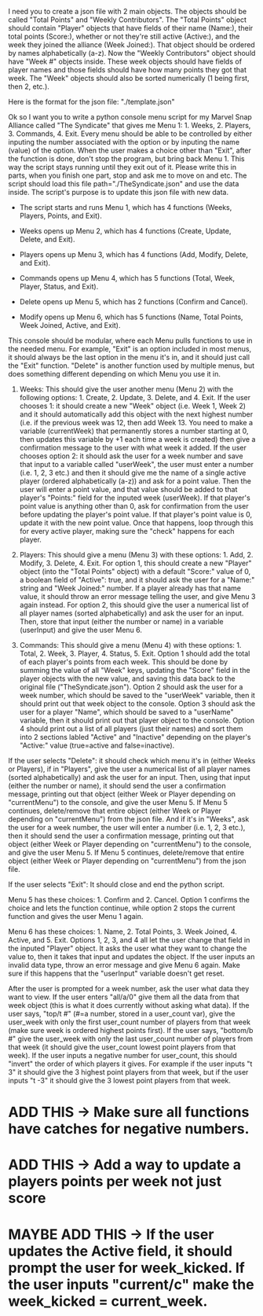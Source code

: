 I need you to create a json file with 2 main objects. The objects should be called "Total Points" and "Weekly Contributors". The "Total Points" object should contain "Player" objects that have fields of their name (Name:), their total points (Score:), whether or not they're still active (Active:), and the week they joined the alliance (Week Joined:). That object should be ordered by names alphabetically (a-z). Now the "Weekly Contributors" object should have "Week #" objects inside. These week objects should have fields of player names and those fields should have how many points they got that week. The "Week" objects should also be sorted numerically (1 being first, then 2, etc.).

Here is the format for the json file: "./template.json"

Ok so I want you to write a python console menu script for my Marvel Snap Alliance called "The Syndicate" that gives me Menu 1: 1. Weeks, 2. Players, 3. Commands, 4. Exit. Every menu should be able to be controlled by either inputing the number associated with the option or by inputing the name (value) of the option. When the user makes a choice other than "Exit", after the function is done, don't stop the program, but bring back Menu 1. This way the script stays running until they exit out of it. Please write this in parts, when you finish one part, stop and ask me to move on and etc. The script should load this file path="./TheSyndicate.json" and use the data inside. The script's purpose is to update this json file with new data.

- The script starts and runs Menu 1, which has 4 functions (Weeks, Players, Points, and Exit).

- Weeks opens up Menu 2, which has 4 functions (Create, Update, Delete, and Exit).

- Players opens up Menu 3, which has 4 functions (Add, Modify, Delete, and Exit).

- Commands opens up Menu 4, which has 5 functions (Total, Week, Player, Status, and Exit).

- Delete opens up Menu 5, which has 2 functions (Confirm and Cancel).

- Modify opens up Menu 6, which has 5 functions (Name, Total Points, Week Joined, Active, and Exit).

This console should be modular, where each Menu pulls functions to use in the needed menu. For example, "Exit" is an option included in most menus, it should always be the last option in the menu it's in, and it should just call the "Exit" function. "Delete" is another function used by multiple menus, but does something different depending on which Menu you use it in.

1. Weeks: This should give the user another menu (Menu 2) with the following options: 1. Create, 2. Update, 3. Delete, and 4. Exit. If the user chooses 1: it should create a new "Week" object (i.e. Week 1, Week 2) and it should automatically add this object with the next highest number (i.e. if the previous week was 12, then add Week 13. You need to make a variable (currentWeek) that permanently stores a number starting at 0, then updates this variable by +1 each time a week is created) then give a confirmation message to the user with what week it added. If the user chooses option 2: it should ask the user for a week number and save that input to a variable called "userWeek", the user must enter a number (i.e. 1, 2, 3 etc.) and then it should give me the name of a single active player (ordered alphabetically (a-z)) and ask for a point value. Then the user will enter a point value, and that value should be added to that player's "Points:" field for the inputed week (userWeek). If that player's point value is anything other than 0, ask for confirmation from the user before updating the player's point value. If that player's point value is 0, update it with the new point value. Once that happens, loop through this for every active player, making sure the "check" happens for each player.

2. Players: This should give a menu (Menu 3) with these options: 1. Add, 2. Modify, 3. Delete, 4. Exit. For option 1, this should create a new "Player" object (into the "Total Points" object) with a default "Score:" value of 0, a boolean field of "Active": true, and it should ask the user for a "Name:" string and "Week Joined:" number. If a player already has that name value, it should throw an error message telling the user, and give Menu 3 again instead. For option 2, this should give the user a numerical list of all player names (sorted alphabetically) and ask the user for an input. Then, store that input (either the number or name) in a variable (userInput) and give the user Menu 6.

3. Commands: This should give a menu (Menu 4) with these options: 1. Total, 2. Week, 3. Player, 4. Status, 5. Exit. Option 1 should add the total of each player's points from each week. This should be done by summing the value of all "Week" keys, updating the "Score" field in the player objects with the new value, and saving this data back to the original file ("TheSyndicate.json"). Option 2 should ask the user for a week number, which should be saved to the "userWeek" variable, then it should print out that week object to the console. Option 3 should ask the user for a player "Name", which should be saved to a "userName" variable, then it should print out that player object to the console. Option 4 should print out a list of all players (just their names) and sort them into 2 sections labled "Active" and "Inactive" depending on the player's "Active:" value (true=active and false=inactive).

If the user selects "Delete": it should check which menu it's in (either Weeks or Players), if in "Players", give the user a numerical list of all player names (sorted alphabetically) and ask the user for an input. Then, using that input (either the number or name), it should send the user a confirmation message, printing out that object (either Week or Player depending on "currentMenu") to the console, and give the user Menu 5. If Menu 5 continues, delete/remove that entire object (either Week or Player depending on "currentMenu") from the json file. And if it's in "Weeks", ask the user for a week number, the user will enter a number (i.e. 1, 2, 3 etc.), then it should send the user a confirmation message, printing out that object (either Week or Player depending on "currentMenu") to the console, and give the user Menu 5. If Menu 5 continues, delete/remove that entire object (either Week or Player depending on "currentMenu") from the json file.

If the user selects "Exit": It should close and end the python script.

Menu 5 has these choices: 1. Confirm and 2. Cancel. Option 1 confirms the choice and lets the function continue, while option 2 stops the current function and gives the user Menu 1 again.

Menu 6 has these choices: 1. Name, 2. Total Points, 3. Week Joined, 4. Active, and 5. Exit. Options 1, 2, 3, and 4 all let the user change that field in the inputed "Player" object. It asks the user what they want to change the value to, then it takes that input and updates the object. If the user inputs an invalid data type, throw an error message and give Menu 6 again. Make sure if this happens that the "userInput" variable doesn't get reset.

After the user is prompted for a week number, ask the user what data they want to view. If the user enters "all/a/0" give them all the data from that week object (this is what it does currently without asking what data). If the user says, "top/t #" (#=a number, stored in a user_count var), give the user_week with only the first user_count number of players from that week (make sure week is ordered highest points first). If the user says, "bottom/b #" give the user_week with only the last user_count number of players from that week (it should give the user_count lowest point players from that week). If the user inputs a negative number for user_count, this should "invert" the order of which players it gives. For example if the user inputs "t 3" it should give the 3 highest point players from that week, but if the user inputs "t -3" it should give the 3 lowest point players from that week.

# ADD THIS -> Make sure all functions have catches for negative numbers.

# ADD THIS -> Add a way to update a players points per week not just score

# MAYBE ADD THIS -> If the user updates the Active field, it should prompt the user for week_kicked. If the user inputs "current/c" make the week_kicked = current_week.
